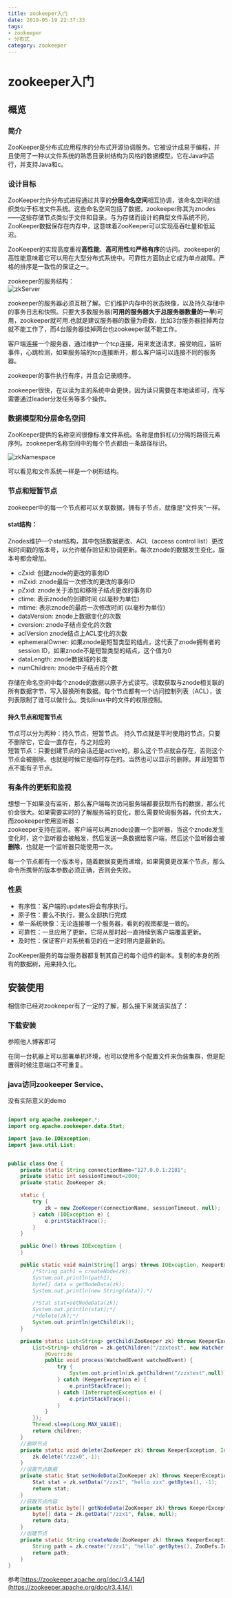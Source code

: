 ```yaml
---
title: zookeeper入门
date: 2019-05-19 22:37:33
tags: 
- zookeeper
- 分布式
category: zookeeper
---
```


# zookeeper入门

## 概览

### 简介

ZooKeeper是分布式应用程序的分布式开源协调服务。它被设计成易于编程，并且使用了一种以文件系统的熟悉目录树结构为风格的数据模型。它在Java中运行，并支持Java和c。

### 设计目标

ZooKeeper允许分布式进程通过共享的**分层命名空间**相互协调，该命名空间的组织类似于标准文件系统。这些命名空间包括了数据，zookeeper称其为znodes——这些存储节点类似于文件和目录。与为存储而设计的典型文件系统不同，ZooKeeper数据保存在内存中，这意味着ZooKeeper可以实现高吞吐量和低延迟。

ZooKeeper的实现高度重视**高性能**、**高可用性**和**严格有序**的访问。zookeeper的高性能意味着它可以用在大型分布式系统中。可靠性方面防止它成为单点故障。严格的排序是一致性的保证之一。
<!--more-->
zookeeper的服务结构：   
![zkServer](/zookeeper入门/zkservice.jpg)

zookeeper的服务器必须互相了解。它们维护内存中的状态映像，以及持久存储中的事务日志和快照。只要大多数服务器(**可用的服务器大于总服务器数量的一半**)可用，zookeeper就可用.也就是建议服务器的数量为奇数，比如3台服务器挂掉两台就不能工作了，而4台服务器挂掉两台也zookeeper就不能工作。


客户端连接一个服务器，通过维护一个tcp连接，用来发送请求，接受响应，监听事件，心跳检测，如果服务端的tcp连接断开，那么客户端可以连接不同的服务器。

zookeeper的事件执行有序，并且会记录顺序。

zookeeper很快，在以读为主的系统中会更快，因为读只需要在本地读即可，而写需要通过leader分发任务等多个操作。

### 数据模型和分层命名空间

ZooKeeper提供的名称空间很像标准文件系统。名称是由斜杠(/)分隔的路径元素序列。zookeeper名称空间中的每个节点都由一条路径标识。

![zkNamespace](/zookeeper入门/zknamespace.jpg)

可以看见和文件系统一样是一个树形结构。

### 节点和短暂节点

zookeeper中的每一个节点都可以关联数据，拥有子节点，就像是“文件夹”一样。

#### stat结构：

Znodes维护一个stat结构，其中包括数据更改、ACL（access control list）更改和时间戳的版本号，以允许缓存验证和协调更新。每次znode的数据发生变化，版本号都会增加。

- cZxid: 创建znode的更改的事务ID
- mZxid: znode最后一次修改的更改的事务ID
- pZxid: znode关于添加和移除子结点更改的事务ID
- ctime: 表示znode的创建时间 (以毫秒为单位)
- mtime: 表示znode的最后一次修改时间 (以毫秒为单位)
- dataVersion: znode上数据变化的次数
- cversion: znode子结点变化的次数
- aclVersion znode结点上ACL变化的次数
- ephemeralOwner: 如果znode是短暂类型的结点，这代表了znode拥有者的session ID，如果znode不是短暂类型的结点，这个值为0
- dataLength: znode数据域的长度
- numChildren: znode中子结点的个数


存储在命名空间中每个znode的数据以原子方式读写。读取获取与znode相关联的所有数据字节，写入替换所有数据。每个节点都有一个访问控制列表（ACL），该列表限制了谁可以做什么。类似linux中的文件的权限控制。

#### 持久节点和短暂节点
节点可以分为两种：持久节点，短暂节点。
持久节点就是平时使用的节点，只要不删除它，它会一直存在，与之对应的    
短暂节点：只要创建节点的会话还是active的，那么这个节点就会存在，否则这个节点会被删除。也就是时候它是临时存在的。当然也可以显示的删除。并且短暂节点不能有子节点。

### 有条件的更新和监视

想想一下如果没有监听，那么客户端每次访问服务端都要获取所有的数据，那么代价会很大。如果需要实时的了解服务端的变化，那么需要轮询服务器，代价太大，而zookeeper使用监听器：       
zookeeper支持在监听。客户端可以再znode设置一个监听器，当这个znode发生变化时，这个监听器会被触发，然后发送一条数据给客户端，然后这个监听器会被**删除**，也就是一个监听器只能使用一次。

每一个节点都有一个版本号，随着数据变更而递增，如果需要更改某个节点，那么命令所携带的版本参数必须正确，否则会失败。

### 性质

- 有序性：客户端的updates将会有序执行。
- 原子性：要么不执行，要么全部执行完成
- 单一系统映像：无论连接哪一个服务器，看到的视图都是一致的。
- 可靠性：一旦应用了更新，它将从那时起一直持续到客户端覆盖更新。
- 及时性：保证客户对系统看见的在一定时限内是最新的。


ZooKeeper服务的每台服务器都复制其自己的每个组件的副本。复制的本身的所有的数据树，用来持久化。


## 安装使用

相信你已经对zookeeper有了一定的了解，那么接下来就该实战了：

### 下载安装

参照他人博客即可   

在同一台机器上可以部署单机环境，也可以使用多个配置文件来伪装集群，但是配置得时候注意端口不可重复。

### java访问zookeeper Service、
没有实际意义的demo
```java

import org.apache.zookeeper.*;
import org.apache.zookeeper.data.Stat;

import java.io.IOException;
import java.util.List;


public class One {
    private static String connectionName="127.0.0.1:2181";
    private static int sessionTimeout=2000;
    private static ZooKeeper zk;

    static {
        try {
            zk = new ZooKeeper(connectionName, sessionTimeout, null);
        } catch (IOException e) {
            e.printStackTrace();
        }
    }

    public One() throws IOException {
    }

    public static void main(String[] args) throws IOException, KeeperException, InterruptedException {
        /*String path1 = createNode(zk);
        System.out.println(path1);
        byte[] data = getNodeData(zk);
        System.out.println(new String(data));*/

        /*Stat stat=setNodeData(zk);
        System.out.println(stat);*/
        /*delete(zk);*/
        System.out.println(getChild(zk));
    }

    private static List<String> getChild(ZooKeeper zk) throws KeeperException, InterruptedException {
        List<String> children = zk.getChildren("/zzxtest", new Watcher() {
            @Override
            public void process(WatchedEvent watchedEvent) {
                try {
                    System.out.println(zk.getChildren("/zzxtest",null));
                } catch (KeeperException e) {
                    e.printStackTrace();
                } catch (InterruptedException e) {
                    e.printStackTrace();
                }
            }
        });
        Thread.sleep(Long.MAX_VALUE);
        return children;
    }
    //删除节点
    private static void delete(ZooKeeper zk) throws KeeperException, InterruptedException {
        zk.delete("/zzx0",-1);
    }
    //设置节点数据
    private static Stat setNodeData(ZooKeeper zk) throws KeeperException, InterruptedException {
        Stat stat = zk.setData("/zzx1", "hello zzx".getBytes(), -1);
        return stat;
    }
    //获取节点内容
    private static byte[] getNodeData(ZooKeeper zk) throws KeeperException, InterruptedException {
        byte[] data = zk.getData("/zzx1", false, null);
        return data;
    }
    //创建节点
    private static String createNode(ZooKeeper zk) throws KeeperException, InterruptedException {
        String path = zk.create("/zzx1", "hello".getBytes(), ZooDefs.Ids.OPEN_ACL_UNSAFE, CreateMode.PERSISTENT);
        return path;
    }
}
```


参考[https://zookeeper.apache.org/doc/r3.4.14/](https://zookeeper.apache.org/doc/r3.4.14/)
